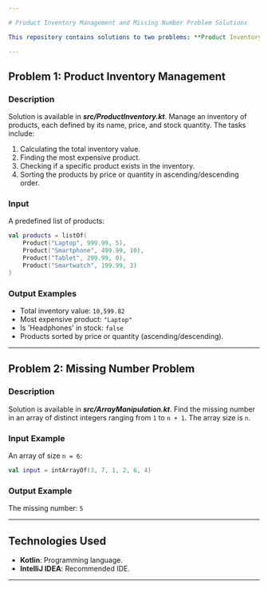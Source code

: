 ```yaml
---

# Product Inventory Management and Missing Number Problem Solutions

This repository contains solutions to two problems: **Product Inventory Management** and **Missing Number Problem**, implemented in **Kotlin**.

---
```


## **Problem 1: Product Inventory Management**

### **Description**
Solution is available in ***src/ProductInventory.kt***. 
Manage an inventory of products, each defined by its name, price, and stock quantity. The tasks include:
1. Calculating the total inventory value.
2. Finding the most expensive product.
3. Checking if a specific product exists in the inventory.
4. Sorting the products by price or quantity in ascending/descending order.

### **Input**
A predefined list of products:
```kotlin
val products = listOf(
    Product("Laptop", 999.99, 5),
    Product("Smartphone", 499.99, 10),
    Product("Tablet", 299.99, 0),
    Product("Smartwatch", 199.99, 3)
)
```

### **Output Examples**
- Total inventory value: `10,599.82`
- Most expensive product: `"Laptop"`
- Is 'Headphones' in stock: `false`
- Products sorted by price or quantity (ascending/descending).

---

## **Problem 2: Missing Number Problem**

### **Description**
Solution is available in ***src/ArrayManipulation.kt***. 
Find the missing number in an array of distinct integers ranging from `1` to `n + 1`. The array size is `n`.

### **Input Example**
An array of size `n = 6`:
```kotlin
val input = intArrayOf(3, 7, 1, 2, 6, 4)
```

### **Output Example**
The missing number: `5`

---

## **Technologies Used**
- **Kotlin**: Programming language.
- **IntelliJ IDEA**: Recommended IDE.

---